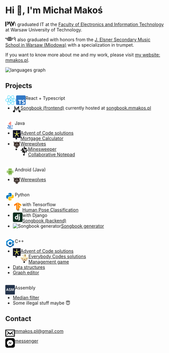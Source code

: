# Hi 👋, I'm Michał Makoś

<p>
<picture>
  <source media="(prefers-color-scheme: dark)" srcset="https://raw.githubusercontent.com/mmakos/mmakos/main/icon/pw_dark.svg" />
  <img align="left" alt="website" width="30px" src="https://raw.githubusercontent.com/mmakos/mmakos/main/icon/pw.svg" />
</picture>
I graduated IT at the <a href="https://www.elka.pw.edu.pl/">Faculty of Electronics and Information Technology</a> at Warsaw University of Technology.
</p>
<p>
<picture>
  <source media="(prefers-color-scheme: dark)" srcset="https://raw.githubusercontent.com/mmakos/mmakos/main/icon/trumpet_dark.svg" />
  <img align="left" alt="website" width="30px" src="https://raw.githubusercontent.com/mmakos/mmakos/main/icon/trumpet.svg" />
</picture>
I also graduated with honors from the <a href="https://miodowa.edu.pl/">J. Elsner Secondary Music School in Warsaw (Miodowa)</a> with a specialization in trumpet.
</p>
<p>
If you want to know more about me and my work, please visit <a href="http://mmakos.pl/">my website: mmakos.pl</a>.
</p>
<img src="https://github-readme-stats.vercel.app/api/top-langs/?username=mmakos&&hide=html,purebasic&langs_count=10&layout=pie&theme=darcula" alt="languages graph"  />

## Projects
<img align="left" alt="React" height="30px" src="https://raw.githubusercontent.com/mmakos/mmakos/main/icon/react.svg" /><img align="left" alt="TypeScript" height="30px" src="https://raw.githubusercontent.com/mmakos/mmakos/main/icon/typescript.svg" /> React + Typescript
* <picture><source media="(prefers-color-scheme: dark)" srcset="https://raw.githubusercontent.com/mmakos/mmakos/main/icon/songbook-logo-dark.svg" /><img align="left" alt="website" width="24px" src="https://raw.githubusercontent.com/mmakos/mmakos/main/icon/songbook-logo.svg" /></picture> [Songbook (frontend)](https://github.com/mmakos/songbook-react) currently hosted at [songbook.mmakos.pl](https://songbook.mmakos.pl)</div>

\
<img align="left" alt="Java" height="30px" src="https://raw.githubusercontent.com/mmakos/mmakos/main/icon/java.svg" /> Java

* <img align="left" alt="Advent of Code" height="24px" src="https://raw.githubusercontent.com/mmakos/mmakos/main/icon/aoc.png" /> [Advent of Code solutions](https://github.com/mmakos/Advent-of-Code)
* [Mortgage Calculator](https://github.com/mmakos/mortgage-calculator)
* <img align="left" alt="Werewolves" height="24px" src="https://raw.githubusercontent.com/mmakos/mmakos/main/icon/werewolves.svg" /> [Werewolves](https://github.com/mmakos/Werewolves)
* <picture><source media="(prefers-color-scheme: dark)" srcset="https://raw.githubusercontent.com/mmakos/mmakos/main/icon/saper_dark.svg" /><img align="left" alt="website" width="24px" src="https://raw.githubusercontent.com/mmakos/mmakos/main/icon/saper.svg" /></picture> [Minesweeper](https://github.com/mmakos/Saper)
* [Collaborative Notepad](https://github.com/mmakos/Notepad)

\
<img align="left" alt="Android" height="30px" src="https://raw.githubusercontent.com/mmakos/mmakos/main/icon/android.svg" /> Android (Java)

* <img align="left" alt="Werewolves" height="24px" src="https://raw.githubusercontent.com/mmakos/mmakos/main/icon/werewolves.svg" /> [Werewolves](https://github.com/mmakos/WerewolvesApp)

\
<img align="left" alt="Python" height="30px" src="https://raw.githubusercontent.com/mmakos/mmakos/main/icon/python.svg" /> Python

* <img align="left" alt="Tensorflow" height="30px" src="https://raw.githubusercontent.com/mmakos/mmakos/main/icon/tensorflow.svg" /> with Tensorflow
  * [Human Pose Classification](https://github.com/mmakos/HPC)
* <img align="left" alt="Django" height="30px" src="https://raw.githubusercontent.com/mmakos/mmakos/main/icon/django.svg" /> with Django
  * [Songbook (backend)](https://songbook.mmakos.pl)
* <img align="left" alt="Songbook generator" height="30px" src="https://raw.githubusercontent.com/mmakos/mmakos/main/icon/smm64.ico" /> [Songbook generator](https://github.com/mmakos/songbook2docx)

\
<img align="left" alt="C++" height="30px" src="https://raw.githubusercontent.com/mmakos/mmakos/main/icon/cpp.svg" /> C++

* <img align="left" alt="Advent of Code" height="24px" src="https://raw.githubusercontent.com/mmakos/mmakos/main/icon/aoc.png" /> [Advent of Code solutions](https://github.com/mmakos/Advent-of-Code)
* <img align="left" alt="Everybody Codes" height="24px" src="https://raw.githubusercontent.com/mmakos/mmakos/main/icon/ec.png" /> [Everybody Codes solutions](https://github.com/mmakos/Everybody-Codes)
* [Management game](https://github.com/mmakos/Management-game)
* [Data structures](https://github.com/mmakos/Data-structures)
* [Graph editor](https://github.com/mmakos/Graph-editor)

\
<img align="left" alt="Assembly" height="30px" src="https://raw.githubusercontent.com/mmakos/mmakos/main/icon/assembly.svg" /> Assembly

* [Median filter](https://github.com/mmakos/Median-filter)
* Some illegal stuff maybe 😇

## Contact
<p>
<picture>
  <source media="(prefers-color-scheme: dark)" srcset="https://raw.githubusercontent.com/mmakos/mmakos/main/icon/mail_dark.svg" />
  <img align="left" alt="website" width="30px" src="https://raw.githubusercontent.com/mmakos/mmakos/main/icon/mail.svg" />
</picture>
<a href="mailto:mmakos.pl@gmail.com">mmakos.pl@gmail.com</a>
</p>
<p>
<picture>
  <source media="(prefers-color-scheme: dark)" srcset="https://raw.githubusercontent.com/mmakos/mmakos/main/icon/messenger_dark.svg" />
  <img align="left" alt="website" width="30px" src="https://raw.githubusercontent.com/mmakos/mmakos/main/icon/messenger.svg" />
</picture>
<a href="https://www.messenger.com/t/michalek.makos">messenger</a>
</p>
